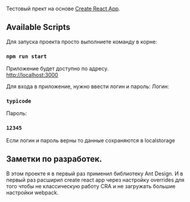 Тестовый прект на основе [Create React App](https://github.com/facebook/create-react-app).

## Available Scripts

Для запуска проекта просто выполниете команду в корне:

### `npm run start`

Приложение будет доступно по адресу.<br />
[http://localhost:3000](http://localhost:3000)

Для входа в приложение, нужно ввести логин и пароль:
Логин: <br/>

### `typicode`

Пароль: <br/>

### `12345`

Если логин и пароль верны то данные сохраняются в localstorage

## Заметки по разработек.

В этом проекте я в первый раз применил библиотеку Ant Design. И в первый раз расширил create react app через настройку overrides для того чтобы не классическую работу CRA и не загружать большие настройки webpack.
